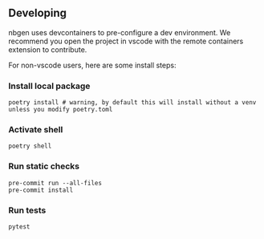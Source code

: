 
## Developing

nbgen uses devcontainers to pre-configure a dev environment. We recommend you open the project in vscode with the remote containers extension to contribute.

For non-vscode users, here are some install steps:

### Install local package
```
poetry install # warning, by default this will install without a venv unless you modify poetry.toml
```

### Activate shell
```
poetry shell
```

### Run static checks
```
pre-commit run --all-files
pre-commit install
```

### Run tests
```
pytest
```
